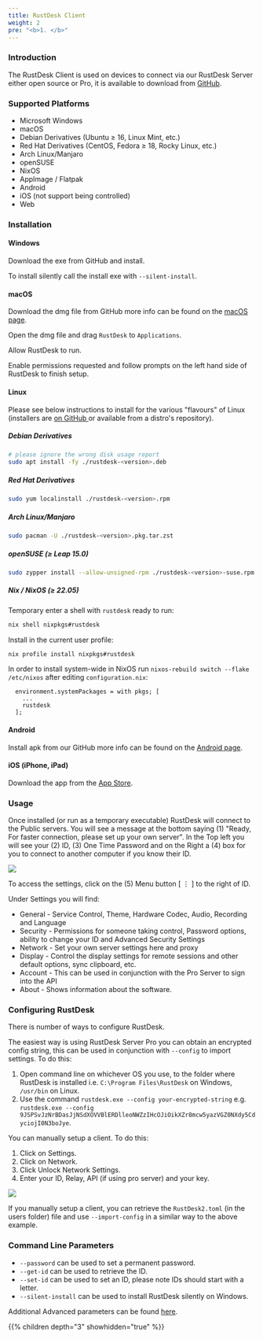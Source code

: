```yaml
---
title: RustDesk Client
weight: 2
pre: "<b>1. </b>"
---
```


### Introduction
The RustDesk Client is used on devices to connect via our RustDesk Server either open source or Pro, it is available to download from [GitHub](https://github.com/rustdesk/rustdesk/releases/latest).

### Supported Platforms
- Microsoft Windows
- macOS
- Debian Derivatives (Ubuntu ≥ 16, Linux Mint, etc.)
- Red Hat Derivatives (CentOS, Fedora ≥ 18, Rocky Linux, etc.)
- Arch Linux/Manjaro
- openSUSE
- NixOS
- AppImage / Flatpak
- Android
- iOS (not support being controlled)
- Web

### Installation

#### Windows

Download the exe from GitHub and install.

To install silently call the install exe with `--silent-install`.

#### macOS

Download the dmg file from GitHub more info can be found on the [macOS page](https://rustdesk.com/docs/en/client/mac/).

Open the dmg file and drag `RustDesk` to `Applications`.

Allow RustDesk to run.

Enable permissions requested and follow prompts on the left hand side of RustDesk to finish setup.

#### Linux

Please see below instructions to install for the various "flavours" of Linux (installers are [on GitHub ](https://github.com/rustdesk/rustdesk/releases/latest)or available from a distro's repository).

##### Debian Derivatives

```sh
# please ignore the wrong disk usage report
sudo apt install -fy ./rustdesk-<version>.deb
```

##### Red Hat Derivatives

```sh
sudo yum localinstall ./rustdesk-<version>.rpm
```

##### Arch Linux/Manjaro

```sh
sudo pacman -U ./rustdesk-<version>.pkg.tar.zst
```

##### openSUSE (≥ Leap 15.0)

```sh
sudo zypper install --allow-unsigned-rpm ./rustdesk-<version>-suse.rpm
```

##### Nix / NixOS (≥ 22.05)

Temporary enter a shell with `rustdesk` ready to run:

```sh
nix shell nixpkgs#rustdesk
```

Install in the current user profile:

```sh
nix profile install nixpkgs#rustdesk
```

In order to install system-wide in NixOS run `nixos-rebuild switch --flake /etc/nixos` after editing `configuration.nix`:

```
  environment.systemPackages = with pkgs; [
    ...
    rustdesk
  ];
```

#### Android
Install apk from our GitHub more info can be found on the [Android page](https://rustdesk.com/docs/en/client/android/).

#### iOS (iPhone, iPad)
Download the app from the [App Store](https://apps.apple.com/us/app/rustdesk-remote-desktop/id1581225015).

### Usage
Once installed (or run as a temporary executable) RustDesk will connect to the Public servers. You will see a message at the bottom saying (1) "Ready, For faster connection, please set up your own server". In the Top left you will see your (2) ID, (3) One Time Password and on the Right a (4) box for you to connect to another computer if you know their ID.

![](/docs/en/client/images/client.png)

To access the settings, click on the (5) Menu button [ &#8942; ] to the right of ID.

Under Settings you will find:
- General - Service Control, Theme, Hardware Codec, Audio, Recording and Language
- Security - Permissions for someone taking control, Password options, ability to change your ID and Advanced Security Settings
- Network - Set your own server settings here and proxy
- Display - Control the display settings for remote sessions and other default options, sync clipboard, etc.
- Account - This can be used in conjunction with the Pro Server to sign into the API
- About - Shows information about the software.

### Configuring RustDesk
There is number of ways to configure RustDesk.

The easiest way is using RustDesk Server Pro you can obtain an encrypted config string, this can be used in conjunction with `--config` to import settings. To do this:
1. Open command line on whichever OS you use, to the folder where RustDesk is installed i.e. `C:\Program Files\RustDesk` on Windows, `/usr/bin` on Linux.
2. Use the command `rustdesk.exe --config your-encrypted-string` e.g. `rustdesk.exe --config 9JSPSvJzNrBDasJjNSdXOVVBlERDlleoNWZzIHcOJiOikXZr8mcw5yazVGZ0NXdy5CdyciojI0N3boJye`.

You can manually setup a client. To do this:
1. Click on Settings.
2. Click on Network.
3. Click Unlock Network Settings.
4. Enter your ID, Relay, API (if using pro server) and your key.

![](/docs/en/client/images/network-settings.png)

If you manually setup a client, you can retrieve the `RustDesk2.toml` (in the users folder) file and use `--import-config` in a similar way to the above example.

### Command Line Parameters
- `--password` can be used to set a permanent password.
- `--get-id` can be used to retrieve the ID.
- `--set-id` can be used to set an ID, please note IDs should start with a letter.
- `--silent-install` can be used to install RustDesk silently on Windows.

Additional Advanced parameters can be found [here](https://github.com/rustdesk/rustdesk/blob/bdc5cded221af9697eb29aa30babce75e987fcc9/src/core_main.rs#L242).

{{% children depth="3" showhidden="true" %}}
